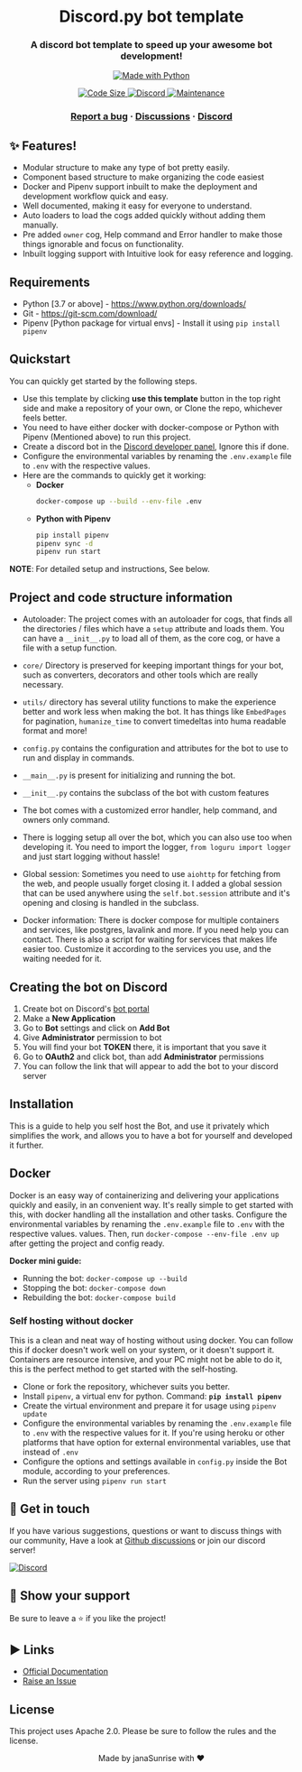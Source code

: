 <h1 align="center">
  Discord.py bot template
</h1>

<h3 align="center">
    A discord bot template to speed up your awesome bot development!
</h3>

<p align="center">

<a href="https://www.python.org/">
    <img src="http://ForTheBadge.com/images/badges/made-with-python.svg" alt="Made with Python" />
</a>

</p>

<p align="center">

<a href="https://github.com/janaSunrise/discordpy-bot-template">
    <img src="https://img.shields.io/github/languages/code-size/janaSunrise/discordpy-bot-template" alt="Code Size" />
</a>

<a href="https://discord.gg/MKC4qna4Gz">
    <img src="https://discordapp.com/api/guilds/835940276869791816/widget.png?style=shield" alt="Discord" />
</a>

<a href="https://gitHub.com/janaSunrise/discordpy-bot-template/graphs/commit-activity">
    <img src="https://img.shields.io/badge/Maintained%3F-yes-green.svg" alt="Maintenance" />
</a>

</p>

<h3 align="center">
  <a href="https://github.com/janaSunrise/discordpy-bot-template/issues">Report a bug</a>
  <span> · </span>
  <a href="https://github.com/janaSunrise/discordpy-bot-template/discussions">Discussions</a>
  <span> · </span>
  <a href="https://discord.gg/MKC4qna4Gz">Discord</a>
</h3>

## ✨ Features!

- Modular structure to make any type of bot pretty easily.
- Component based structure to make organizing the code easiest
- Docker and Pipenv support inbuilt to make the deployment and development workflow quick and easy.
- Well documented, making it easy for everyone to understand.
- Auto loaders to load the cogs added quickly without adding them manually.
- Pre added `owner` cog, Help command and Error handler to make those things ignorable and focus
  on functionality.
- Inbuilt logging support with Intuitive look for easy reference and logging.

## Requirements

- Python [3.7 or above] - https://www.python.org/downloads/
- Git - https://git-scm.com/download/
- Pipenv [Python package for virtual envs] - Install it using `pip install pipenv`

## Quickstart

You can quickly get started by the following steps.

- Use this template by clicking **use this template** button in the top right side and make a repository 
  of your own, or Clone the repo, whichever feels better.
- You need to have either docker with docker-compose or Python with Pipenv (Mentioned above) to run 
  this project.
- Create a discord bot in the [Discord developer panel](https://discord.com/developers/applications), Ignore this if done.
- Configure the environmental variables by renaming the `.env.example` file to `.env` with the respective 
  values.
- Here are the commands to quickly get it working:
  - **Docker**
    ```sh
    docker-compose up --build --env-file .env
    ```
  - **Python with Pipenv**
    ```sh
    pip install pipenv
    pipenv sync -d
    pipenv run start
    ```

**NOTE**: For detailed setup and instructions, See below.

## Project and code structure information

- Autoloader: The project comes with an autoloader for cogs, that finds all the 
directories / files which have a `setup` attribute and loads them. You can have a `__init__.py`
to load all of them, as the core cog, or have a file with a setup function.

- `core/` Directory is preserved for keeping important things for your bot, such as
converters, decorators and other tools which are really necessary.

- `utils/` directory has several utility functions to make the experience better and work less
  when making the bot. It has things like `EmbedPages` for pagination, `humanize_time` to
  convert timedeltas into huma readable format and more!

- `config.py` contains the configuration and attributes for the bot to use to run and display 
in commands.

- `__main__.py` is present for initializing and running the bot.

- `__init__.py` contains the subclass of the bot with custom features

- The bot comes with a customized error handler, help command, and owners only command.

- There is logging setup all over the bot, which you can also use too when developing it.
You need to import the logger, `from loguru import logger` and just start logging without hassle!

- Global session: Sometimes you need to use `aiohttp` for fetching from the web, and people usually
forget closing it. I added a global session that can be used anywhere using the `self.bot.session` attribute
and it's opening and closing is handled in the subclass.

- Docker information: There is docker compose for multiple containers and services, like postgres, lavalink and 
more. If you need help you can contact. There is also a script for waiting for services that makes life easier too.
Customize it according to the services you use, and the waiting needed for it.

## Creating the bot on Discord

1. Create bot on Discord's [bot portal](https://discord.com/developers/applications/)
2. Make a **New Application**
3. Go to **Bot** settings and click on **Add Bot**
4. Give **Administrator** permission to bot
5. You will find your bot **TOKEN** there, it is important that you save it
6. Go to **OAuth2** and click bot, than add **Administrator** permissions
7. You can follow the link that will appear to add the bot to your discord server

## Installation

This is a guide to help you self host the Bot, and use it privately which simplifies the work, and allows you to have
a bot for yourself and developed it further.

## Docker

Docker is an easy way of containerizing and delivering your applications quickly and easily, in an 
convenient way. It's really simple to get started with this, with docker handling all the installation
and other tasks. Configure the environmental variables by renaming the `.env.example` file to `.env` with the respective values.
values. Then, run `docker-compose --env-file .env up` after getting the project and config ready.

**Docker mini guide:**

- Running the bot: `docker-compose up --build`
- Stopping the bot: `docker-compose down`
- Rebuilding the bot: `docker-compose build`

### Self hosting without docker

This is a clean and neat way of hosting without using docker. You can follow this if docker doesn't work
well on your system, or it doesn't support it. Containers are resource intensive, and your PC might not
be able to do it, this is the perfect method to get started with the self-hosting.

- Clone or fork the repository, whichever suits you better.
- Install `pipenv`, a virtual env for python. Command: **`pip install pipenv`**
- Create the virtual environment and prepare it for usage using `pipenv update`
- Configure the environmental variables by renaming the `.env.example` file to `.env` with the respective 
  values for it. If you're using heroku or other platforms that have option for external environmental
  variables, use that instead of `.env`
- Configure the options and settings available in `config.py` inside the Bot module, according to your
  preferences.
- Run the server using `pipenv run start`

## 💬 Get in touch

If you have various suggestions, questions or want to discuss things with our community, Have a look at
[Github discussions](https://github.com/janaSunrise/discordpy-bot-template/discussions) or join our discord server!

[![Discord](https://discordapp.com/api/guilds/835940276869791816/widget.png?style=shield)](https://discord.gg/MKC4qna4Gz)

## 🙌 Show your support

Be sure to leave a ⭐️ if you like the project!

## ▶ Links

- [Official Documentation](https://discordpy.readthedocs.io/en/latest/)
- [Raise an Issue](https://github.com/janaSunrise/discordpy-bot-template/issues)


## License

This project uses Apache 2.0. Please be sure to follow the rules and the license.


<div align="center">Made by janaSunrise with ❤</div>
